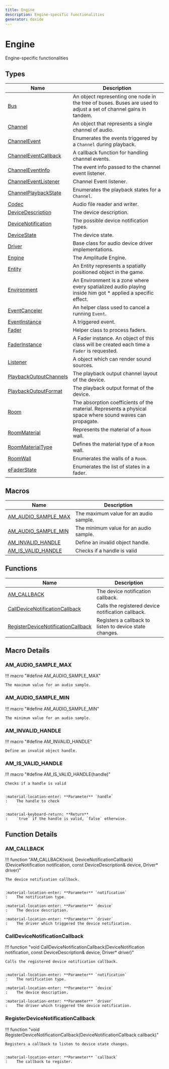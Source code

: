 ```yaml
---
title: Engine
description: Engine-specific functionalities
generator: doxide
---
```



# Engine

Engine-specific functionalities

## Types

| Name | Description |
| ---- | ----------- |
| [Bus](Bus/index.md) | An object representing one node in the tree of buses. Buses are used to adjust a set of channel gains in tandem. |
| [Channel](Channel/index.md) | An object that represents a single channel of audio. |
| [ChannelEvent](ChannelEvent/index.md) | Enumerates the events triggered by a `Channel` during playback. |
| [ChannelEventCallback](ChannelEventCallback/index.md) | A callback function for handling channel events. |
| [ChannelEventInfo](ChannelEventInfo/index.md) | The event info passed to the channel event listener. |
| [ChannelEventListener](ChannelEventListener/index.md) | Channel Event listener. |
| [ChannelPlaybackState](ChannelPlaybackState/index.md) | Enumerates the playback states for a `Channel`. |
| [Codec](Codec/index.md) | Audio file reader and writer. |
| [DeviceDescription](DeviceDescription/index.md) | The device description. |
| [DeviceNotification](DeviceNotification/index.md) | The possible device notification types. |
| [DeviceState](DeviceState/index.md) | The device state. |
| [Driver](Driver/index.md) | Base class for audio device driver implementations. |
| [Engine](Engine/index.md) | The Amplitude Engine. |
| [Entity](Entity/index.md) | An Entity represents a spatially positioned object in the game. |
| [Environment](Environment/index.md) | An Environment is a zone where every spatialized audio playing inside him got * applied a specific effect. |
| [EventCanceler](EventCanceler/index.md) | An helper class used to cancel a running `Event`. |
| [EventInstance](EventInstance/index.md) | A triggered event. |
| [Fader](Fader/index.md) | Helper class to process faders. |
| [FaderInstance](FaderInstance/index.md) | A Fader instance. An object of this class will be created each time a `Fader` is requested. |
| [Listener](Listener/index.md) | A object which can render sound sources. |
| [PlaybackOutputChannels](PlaybackOutputChannels/index.md) | The playback output channel layout of the device. |
| [PlaybackOutputFormat](PlaybackOutputFormat/index.md) | The playback output format of the device. |
| [Room](Room/index.md) | The absorption coefficients of the material. Represents a physical space where sound waves can propagate. |
| [RoomMaterial](RoomMaterial/index.md) | Represents the material of a `Room` wall. |
| [RoomMaterialType](RoomMaterialType/index.md) | Defines the material type of a `Room` wall. |
| [RoomWall](RoomWall/index.md) | Enumerates the walls of a `Room`. |
| [eFaderState](eFaderState/index.md) | Enumerates the list of states in a fader. |

## Macros

| Name | Description |
| ---- | ----------- |
| [AM_AUDIO_SAMPLE_MAX](#AM_AUDIO_SAMPLE_MAX) | The maximum value for an audio sample. |
| [AM_AUDIO_SAMPLE_MIN](#AM_AUDIO_SAMPLE_MIN) | The minimum value for an audio sample. |
| [AM_INVALID_HANDLE](#AM_INVALID_HANDLE) | Define an invalid object handle. |
| [AM_IS_VALID_HANDLE](#AM_IS_VALID_HANDLE) | Checks if a handle is valid |

## Functions

| Name | Description |
| ---- | ----------- |
| [AM_CALLBACK](#AM_CALLBACK) | The device notification callback. |
| [CallDeviceNotificationCallback](#CallDeviceNotificationCallback) | Calls the registered device notification callback. |
| [RegisterDeviceNotificationCallback](#RegisterDeviceNotificationCallback) | Registers a callback to listen to device state changes. |

## Macro Details

### AM_AUDIO_SAMPLE_MAX<a name="AM_AUDIO_SAMPLE_MAX"></a>

!!! macro "#define AM_AUDIO_SAMPLE_MAX"

    
    The maximum value for an audio sample.
    
    
    
    

### AM_AUDIO_SAMPLE_MIN<a name="AM_AUDIO_SAMPLE_MIN"></a>

!!! macro "#define AM_AUDIO_SAMPLE_MIN"

    
    The minimum value for an audio sample.
    
    
    
    

### AM_INVALID_HANDLE<a name="AM_INVALID_HANDLE"></a>

!!! macro "#define AM_INVALID_HANDLE"

    
    Define an invalid object handle.
    
    
    
    

### AM_IS_VALID_HANDLE<a name="AM_IS_VALID_HANDLE"></a>

!!! macro "#define AM_IS_VALID_HANDLE(handle)"

    
    Checks if a handle is valid
    
    
    :material-location-enter: **Parameter** `handle`
    :    The handle to check
    
    
    :material-keyboard-return: **Return**
    :    `true` if the handle is valid, `false` otherwise.
    
    
    
    

## Function Details

### AM_CALLBACK<a name="AM_CALLBACK"></a>
!!! function "AM_CALLBACK(void, DeviceNotificationCallback)(DeviceNotification notification, const DeviceDescription&amp; device, Driver&#42; driver)"

    
    The device notification callback.
    
    
    :material-location-enter: **Parameter** `notification`
    :    The notification type.
        
    :material-location-enter: **Parameter** `device`
    :    The device description.
        
    :material-location-enter: **Parameter** `driver`
    :    The driver which triggered the device notification.
    
    
        
    

### CallDeviceNotificationCallback<a name="CallDeviceNotificationCallback"></a>
!!! function "void CallDeviceNotificationCallback(DeviceNotification notification, const DeviceDescription&amp; device, Driver&#42; driver)"

    
    Calls the registered device notification callback.
    
    
    :material-location-enter: **Parameter** `notification`
    :    The notification type.
        
    :material-location-enter: **Parameter** `device`
    :    The device description.
        
    :material-location-enter: **Parameter** `driver`
    :    The driver which triggered the device notification.
    
    
        
    

### RegisterDeviceNotificationCallback<a name="RegisterDeviceNotificationCallback"></a>
!!! function "void RegisterDeviceNotificationCallback(DeviceNotificationCallback callback)"

    
    Registers a callback to listen to device state changes.
    
    
    :material-location-enter: **Parameter** `callback`
    :    The callback to register.
    
    
        
    

